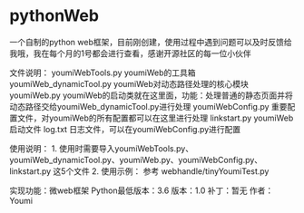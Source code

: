 # pythonWeb
一个自制的python web框架，目前刚创建，使用过程中遇到问题可以及时反馈给我哦，我在每个月的1号都会进行查看，感谢开源社区的每一位小伙伴

文件说明：
    youmiWebTools.py                youmiWeb的工具箱
    youmiWeb_dynamicTool.py         youmiWeb对动态路径处理的核心模块
    youmiWeb.py                     youmiWeb的启动类就在这里面，功能：处理普通的静态页面并将动态路径交给youmiWeb_dynamicTool.py进行处理
    youmiWebConfig.py               重要配置文件，对youmiWeb的所有配置都可以在这里进行处理
    linkstart.py                    youmiWeb启动文件
    log.txt                         日志文件，可以在youmiWebConfig.py进行配置

使用说明：
    1. 使用时需要导入youmiWebTools.py、youmiWeb_dynamicTool.py、youmiWeb.py、youmiWebConfig.py、linkstart.py
       这5个文件
    2. 使用示例：
        参考 webhandle/tinyYoumiTest.py

实现功能：微web框架
Python最低版本：3.6
版本：1.0
补丁：暂无
作者：Youmi
